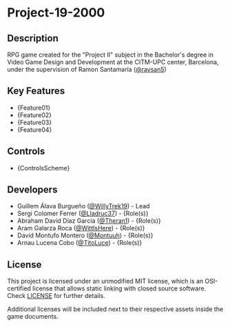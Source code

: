# Project-19-2000

## Description

RPG game created for the "Project II" subject in the Bachelor's degree in Video Game Design and Development at the CITM-UPC center, Barcelona, under the supervision of Ramon Santamaría ([@raysan5](https://github.com/raysan5))

## Key Features

 - {Feature01}
 - {Feature02}
 - {Feature03}
 - {Feature04}
 
## Controls

 - {ControlsScheme}

## Developers

 - Guillem Álava Burgueño ([@WillyTrek19](https://github.com/WillyTrek19/)) - Lead
 - Sergi Colomer Ferrer ([@Lladruc37](https://github.com/Lladruc37)) - {Role(s)}
 - Abraham David Díaz García ([@Theran1](https://github.com/Theran1))  - {Role(s)}
 - Aram Galarza Roca ([@WittIsHere](https://github.com/WittIsHere)) - {Role(s)}
 - David Montufo Montero ([@Montuuh](https://github.com/Montuuh)) - {Role(s)}
 - Arnau Lucena Cobo ([@TitoLuce](https://github.com/TitoLuce)) - {Role(s)}

## License

This project is licensed under an unmodified MIT license, which is an OSI-certified license that allows static linking with closed source software. Check [LICENSE](LICENSE) for further details.

Additional licenses will be included next to their respective assets inside the game documents.
